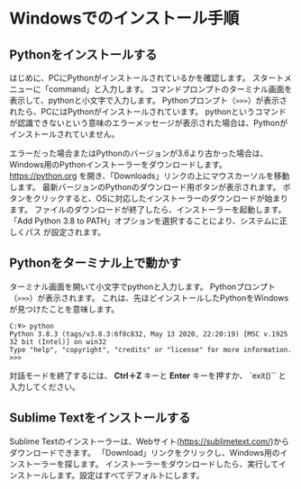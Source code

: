 # Windowsでのインストール手順

## Pythonをインストールする

はじめに、PCにPythonがインストールされているかを確認します。
スタートメニューに「command」と入力します。
コマンドプロンプトのターミナル画面を表示して、pythonと小文字で入力します。
Pythonプロンプト（`>>>`）が表示されたら、PCにはPythonがインストールされています。
pythonというコマンドが認識できないという意味のエラーメッセージが表示された場合は、Pythonがインストールされていません。

エラーだった場合またはPythonのバージョンが3.6より古かった場合は、Windows用のPythonインストーラーをダウンロードします。
https://python.org を開き、「Downloads」リンクの上にマウスカーソルを移動します。
最新バージョンのPythonのダウンロード用ボタンが表示されます。
ボタンをクリックすると、OSに対応したインストーラーのダウンロードが始まります。
ファイルのダウンロードが終了したら、インストーラーを起動します。
「Add Python 3.8 to PATH」オプションを選択することにより、システムに正しくパス
が設定されます。

## Pythonをターミナル上で動かす

ターミナル画面を開いて小文字でpythonと入力します。
Pythonプロンプト（`>>>`）が表示されます。
これは、先ほどインストールしたPythonをWindowsが見つけたことを意味します。

```
C:¥> python
Python 3.8.3 (tags/v3.8.3:6f8c832, May 13 2020, 22:20:19) [MSC v.1925 32 bit (Intel)] on win32
Type "help", "copyright", "credits" or "license" for more information.
>>>
```

対話モードを終了するには、 **Ctrl＋Z** キーと **Enter** キーを押すか、 `exit()`` と入力してください。

## Sublime Textをインストールする

Sublime Textのインストーラーは、Webサイト(https://sublimetext.com/)からダウンロードできます。
「Download」リンクをクリックし、Windows用のインストーラーを探します。
インストーラーをダウンロードしたら、実行してインストールします。設定はすべてデフォルトにします。
